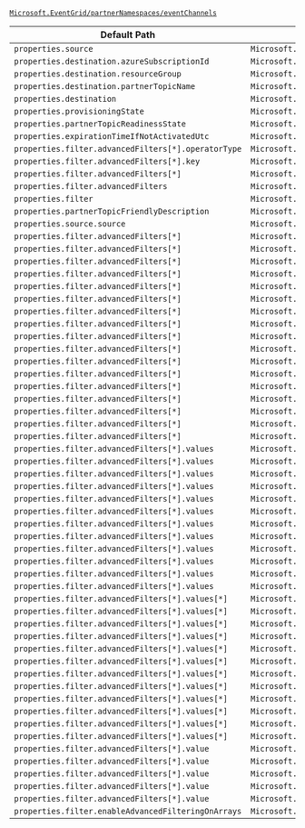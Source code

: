 [`Microsoft.EventGrid/partnerNamespaces/eventChannels`](https://docs.microsoft.com/en-us/azure/templates/microsoft.eventgrid/partnernamespaces/eventchannels)

| Default Path | Alias |
|---|---|
| `properties.source` | `Microsoft.EventGrid/partnerNamespaces/eventChannels/source` |
| `properties.destination.azureSubscriptionId` | `Microsoft.EventGrid/partnerNamespaces/eventChannels/destination.azureSubscriptionId` |
| `properties.destination.resourceGroup` | `Microsoft.EventGrid/partnerNamespaces/eventChannels/destination.resourceGroup` |
| `properties.destination.partnerTopicName` | `Microsoft.EventGrid/partnerNamespaces/eventChannels/destination.partnerTopicName` |
| `properties.destination` | `Microsoft.EventGrid/partnerNamespaces/eventChannels/destination` |
| `properties.provisioningState` | `Microsoft.EventGrid/partnerNamespaces/eventChannels/provisioningState` |
| `properties.partnerTopicReadinessState` | `Microsoft.EventGrid/partnerNamespaces/eventChannels/partnerTopicReadinessState` |
| `properties.expirationTimeIfNotActivatedUtc` | `Microsoft.EventGrid/partnerNamespaces/eventChannels/expirationTimeIfNotActivatedUtc` |
| `properties.filter.advancedFilters[*].operatorType` | `Microsoft.EventGrid/partnerNamespaces/eventChannels/filter.advancedFilters[*].operatorType` |
| `properties.filter.advancedFilters[*].key` | `Microsoft.EventGrid/partnerNamespaces/eventChannels/filter.advancedFilters[*].key` |
| `properties.filter.advancedFilters[*]` | `Microsoft.EventGrid/partnerNamespaces/eventChannels/filter.advancedFilters[*]` |
| `properties.filter.advancedFilters` | `Microsoft.EventGrid/partnerNamespaces/eventChannels/filter.advancedFilters` |
| `properties.filter` | `Microsoft.EventGrid/partnerNamespaces/eventChannels/filter` |
| `properties.partnerTopicFriendlyDescription` | `Microsoft.EventGrid/partnerNamespaces/eventChannels/partnerTopicFriendlyDescription` |
| `properties.source.source` | `Microsoft.EventGrid/partnerNamespaces/eventChannels/source.source` |
| `properties.filter.advancedFilters[*]` | `Microsoft.EventGrid/partnerNamespaces/eventChannels/filter.advancedFilters[*].StringContains` |
| `properties.filter.advancedFilters[*]` | `Microsoft.EventGrid/partnerNamespaces/eventChannels/filter.advancedFilters[*].StringEndsWith` |
| `properties.filter.advancedFilters[*]` | `Microsoft.EventGrid/partnerNamespaces/eventChannels/filter.advancedFilters[*].StringBeginsWith` |
| `properties.filter.advancedFilters[*]` | `Microsoft.EventGrid/partnerNamespaces/eventChannels/filter.advancedFilters[*].StringNotIn` |
| `properties.filter.advancedFilters[*]` | `Microsoft.EventGrid/partnerNamespaces/eventChannels/filter.advancedFilters[*].StringIn` |
| `properties.filter.advancedFilters[*]` | `Microsoft.EventGrid/partnerNamespaces/eventChannels/filter.advancedFilters[*].BoolEquals` |
| `properties.filter.advancedFilters[*]` | `Microsoft.EventGrid/partnerNamespaces/eventChannels/filter.advancedFilters[*].NumberGreaterThanOrEquals` |
| `properties.filter.advancedFilters[*]` | `Microsoft.EventGrid/partnerNamespaces/eventChannels/filter.advancedFilters[*].NumberLessThanOrEquals` |
| `properties.filter.advancedFilters[*]` | `Microsoft.EventGrid/partnerNamespaces/eventChannels/filter.advancedFilters[*].NumberGreaterThan` |
| `properties.filter.advancedFilters[*]` | `Microsoft.EventGrid/partnerNamespaces/eventChannels/filter.advancedFilters[*].NumberLessThan` |
| `properties.filter.advancedFilters[*]` | `Microsoft.EventGrid/partnerNamespaces/eventChannels/filter.advancedFilters[*].NumberNotIn` |
| `properties.filter.advancedFilters[*]` | `Microsoft.EventGrid/partnerNamespaces/eventChannels/filter.advancedFilters[*].NumberIn` |
| `properties.filter.advancedFilters[*]` | `Microsoft.EventGrid/partnerNamespaces/eventChannels/filter.advancedFilters[*].StringNotContains` |
| `properties.filter.advancedFilters[*]` | `Microsoft.EventGrid/partnerNamespaces/eventChannels/filter.advancedFilters[*].StringNotEndsWith` |
| `properties.filter.advancedFilters[*]` | `Microsoft.EventGrid/partnerNamespaces/eventChannels/filter.advancedFilters[*].StringNotBeginsWith` |
| `properties.filter.advancedFilters[*]` | `Microsoft.EventGrid/partnerNamespaces/eventChannels/filter.advancedFilters[*].NumberNotInRange` |
| `properties.filter.advancedFilters[*]` | `Microsoft.EventGrid/partnerNamespaces/eventChannels/filter.advancedFilters[*].NumberInRange` |
| `properties.filter.advancedFilters[*].values` | `Microsoft.EventGrid/partnerNamespaces/eventChannels/filter.advancedFilters[*].StringContains.values` |
| `properties.filter.advancedFilters[*].values` | `Microsoft.EventGrid/partnerNamespaces/eventChannels/filter.advancedFilters[*].StringEndsWith.values` |
| `properties.filter.advancedFilters[*].values` | `Microsoft.EventGrid/partnerNamespaces/eventChannels/filter.advancedFilters[*].StringBeginsWith.values` |
| `properties.filter.advancedFilters[*].values` | `Microsoft.EventGrid/partnerNamespaces/eventChannels/filter.advancedFilters[*].StringNotIn.values` |
| `properties.filter.advancedFilters[*].values` | `Microsoft.EventGrid/partnerNamespaces/eventChannels/filter.advancedFilters[*].StringIn.values` |
| `properties.filter.advancedFilters[*].values` | `Microsoft.EventGrid/partnerNamespaces/eventChannels/filter.advancedFilters[*].NumberNotIn.values` |
| `properties.filter.advancedFilters[*].values` | `Microsoft.EventGrid/partnerNamespaces/eventChannels/filter.advancedFilters[*].NumberIn.values` |
| `properties.filter.advancedFilters[*].values` | `Microsoft.EventGrid/partnerNamespaces/eventChannels/filter.advancedFilters[*].StringNotContains.values` |
| `properties.filter.advancedFilters[*].values` | `Microsoft.EventGrid/partnerNamespaces/eventChannels/filter.advancedFilters[*].StringNotEndsWith.values` |
| `properties.filter.advancedFilters[*].values` | `Microsoft.EventGrid/partnerNamespaces/eventChannels/filter.advancedFilters[*].StringNotBeginsWith.values` |
| `properties.filter.advancedFilters[*].values` | `Microsoft.EventGrid/partnerNamespaces/eventChannels/filter.advancedFilters[*].NumberNotInRange.values` |
| `properties.filter.advancedFilters[*].values` | `Microsoft.EventGrid/partnerNamespaces/eventChannels/filter.advancedFilters[*].NumberInRange.values` |
| `properties.filter.advancedFilters[*].values[*]` | `Microsoft.EventGrid/partnerNamespaces/eventChannels/filter.advancedFilters[*].StringContains.values[*]` |
| `properties.filter.advancedFilters[*].values[*]` | `Microsoft.EventGrid/partnerNamespaces/eventChannels/filter.advancedFilters[*].StringEndsWith.values[*]` |
| `properties.filter.advancedFilters[*].values[*]` | `Microsoft.EventGrid/partnerNamespaces/eventChannels/filter.advancedFilters[*].StringBeginsWith.values[*]` |
| `properties.filter.advancedFilters[*].values[*]` | `Microsoft.EventGrid/partnerNamespaces/eventChannels/filter.advancedFilters[*].StringNotIn.values[*]` |
| `properties.filter.advancedFilters[*].values[*]` | `Microsoft.EventGrid/partnerNamespaces/eventChannels/filter.advancedFilters[*].StringIn.values[*]` |
| `properties.filter.advancedFilters[*].values[*]` | `Microsoft.EventGrid/partnerNamespaces/eventChannels/filter.advancedFilters[*].NumberNotIn.values[*]` |
| `properties.filter.advancedFilters[*].values[*]` | `Microsoft.EventGrid/partnerNamespaces/eventChannels/filter.advancedFilters[*].NumberIn.values[*]` |
| `properties.filter.advancedFilters[*].values[*]` | `Microsoft.EventGrid/partnerNamespaces/eventChannels/filter.advancedFilters[*].StringNotContains.values[*]` |
| `properties.filter.advancedFilters[*].values[*]` | `Microsoft.EventGrid/partnerNamespaces/eventChannels/filter.advancedFilters[*].StringNotEndsWith.values[*]` |
| `properties.filter.advancedFilters[*].values[*]` | `Microsoft.EventGrid/partnerNamespaces/eventChannels/filter.advancedFilters[*].StringNotBeginsWith.values[*]` |
| `properties.filter.advancedFilters[*].values[*]` | `Microsoft.EventGrid/partnerNamespaces/eventChannels/filter.advancedFilters[*].NumberNotInRange.values[*]` |
| `properties.filter.advancedFilters[*].values[*]` | `Microsoft.EventGrid/partnerNamespaces/eventChannels/filter.advancedFilters[*].NumberInRange.values[*]` |
| `properties.filter.advancedFilters[*].value` | `Microsoft.EventGrid/partnerNamespaces/eventChannels/filter.advancedFilters[*].BoolEquals.value` |
| `properties.filter.advancedFilters[*].value` | `Microsoft.EventGrid/partnerNamespaces/eventChannels/filter.advancedFilters[*].NumberGreaterThanOrEquals.value` |
| `properties.filter.advancedFilters[*].value` | `Microsoft.EventGrid/partnerNamespaces/eventChannels/filter.advancedFilters[*].NumberLessThanOrEquals.value` |
| `properties.filter.advancedFilters[*].value` | `Microsoft.EventGrid/partnerNamespaces/eventChannels/filter.advancedFilters[*].NumberGreaterThan.value` |
| `properties.filter.advancedFilters[*].value` | `Microsoft.EventGrid/partnerNamespaces/eventChannels/filter.advancedFilters[*].NumberLessThan.value` |
| `properties.filter.enableAdvancedFilteringOnArrays` | `Microsoft.EventGrid/partnerNamespaces/eventChannels/filter.enableAdvancedFilteringOnArrays` |

